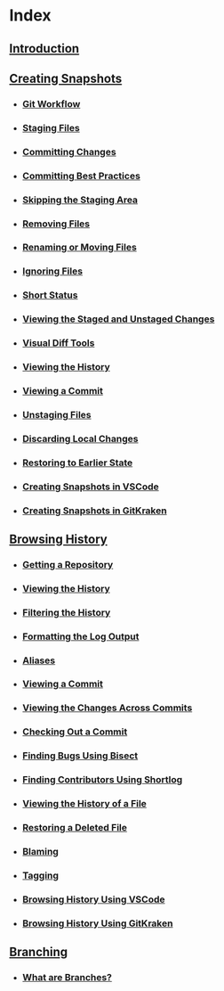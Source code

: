 # Index

## [Introduction](MarkdownFiles/Introduction.md)

## [Creating Snapshots](MarkdownFiles/CreatingSnapshots/Creating%20Snapshots.md)
- ### [Git Workflow](MarkdownFiles/CreatingSnapshots/Git%20Workflow.md)
- ### [Staging Files](MarkdownFiles/CreatingSnapshots/Staging%20Files.md)
- ### [Committing Changes](MarkdownFiles/CreatingSnapshots/Committing%20Changes.md)
- ### [Committing Best Practices](MarkdownFiles/CreatingSnapshots/Committing%20Best%20Practices.md)
- ### [Skipping the Staging Area](MarkdownFiles/CreatingSnapshots/Skipping%20the%20Staging%20Area.md)
- ### [Removing Files](MarkdownFiles/CreatingSnapshots/Removing%20Files.md)
- ### [Renaming or Moving Files](MarkdownFiles/CreatingSnapshots/Renaming%20Or%20Moving%20Files.md)
- ### [Ignoring Files](MarkdownFiles/CreatingSnapshots/Ignoring%20Files.md)
- ### [Short Status](MarkdownFiles/CreatingSnapshots/Short%20Status)
- ### [Viewing the Staged and Unstaged Changes](MarkdownFiles/CreatingSnapshots/Viewing%the%20Staged%20and%20Unstaged%20Changes.md)
- ### [Visual Diff Tools](MarkdownFiles/CreatingSnapshots/Visual%20Diff%20Tools.md)
- ### [Viewing the History](MarkdownFiles/CreatingSnapshots/Viewing%20the%20History.md)
- ### [Viewing a Commit](MarkdownFiles/CreatingSnapshots/Viewing%20a%20Commit.md)
- ### [Unstaging Files](MarkdownFiles/CreatingSnapshots/Unstaging%20Files.md)
- ### [Discarding Local Changes](MarkdownFiles/CreatingSnapshots/Discarding%20Local%20Changes.md)
- ### [Restoring to Earlier State](MarkdownFiles/CreatingSnapshots/Restoring%20to%20Earlier%20State.md)
- ### [Creating Snapshots in VSCode](MarkdownFiles/CreatingSnapshots/Creating%20Snapshots%20in%20VSCode.md)
- ### [Creating Snapshots in GitKraken](MarkdownFiles/CreatingSnapshots/Creating%20Snapshots%20in%20GitKraken.md)

## [Browsing History](MarkdownFiles/BrowsingHistory/Introduction.md)
- ### [Getting a Repository](MarkdownFiles/BrowsingHistory/Getting%20Repository.md)
- ### [Viewing the History](MarkdownFiles/BrowsingHistory/ViewingHistory.md)
- ### [Filtering the History](MarkdownFiles/BrowsingHistory/FilteringHistory.md)
- ### [Formatting the Log Output](MarkdownFiles/BrowsingHistory/FormattingOutput.md)
- ### [Aliases](MarkdownFiles/BrowsingHistory/Aliases.md)
- ### [Viewing a Commit](MarkdownFiles/BrowsingHistory/ViewingCommit.md)
- ### [Viewing the Changes Across Commits](MarkdownFiles/BrowsingHistory/ViewingAcrossCommits.md)
- ### [Checking Out a Commit](MarkdownFiles/BrowsingHistory/CheckingoutCommit.md)
- ### [Finding Bugs Using Bisect](MarkdownFiles/BrowsingHistory/FindingBugs.md)
- ### [Finding Contributors Using Shortlog](MarkdownFiles/BrowsingHistory/FindingContributors.md)
- ### [Viewing the History of a File](MarkdownFiles/BrowsingHistory/ViewFileHistory.md)
- ### [Restoring a Deleted File](MarkdownFiles/BrowsingHistory/RestoreDeletedFile.md)
- ### [Blaming](MarkdownFiles/BrowsingHistory/Blaming.md)
- ### [Tagging](MarkdownFiles/BrowsingHistory/Tagging.md)
- ### [Browsing History Using VSCode](MarkdownFiles/BrowsingHistory/HistoryVSCode.md)
- ### [Browsing History Using GitKraken](MarkdownFiles/BrowsingHistory/HistoryGitKraken.md)

## [Branching](MarkdownFiles/Branching/Introduction.md)
- ### [What are Branches?](MarkdownFiles/Branching/Branches.md)